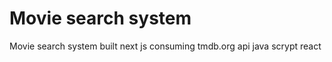 # Movie search system 
 Movie search system built   next js consuming tmdb.org api java scrypt   react  
